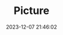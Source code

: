 ---
weight: 1
images:
- /images/edited/102.jpeg
title: Picture
date: 2023-12-07 21:46:02
tags: [luminarneo,work,ilce7m3,person,bench]
---